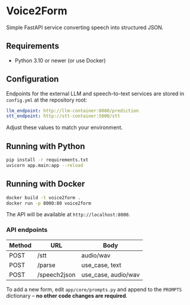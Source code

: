 # Voice2Form

Simple FastAPI service converting speech into structured JSON.

## Requirements

- Python 3.10 or newer (or use Docker)

## Configuration

Endpoints for the external LLM and speech-to-text services are stored in
`config.yml` at the repository root:

```yaml
llm_endpoint: http://llm-container:8080/prediction
stt_endpoint: http://stt-container:5000/stt
```

Adjust these values to match your environment.

## Running with Python

```bash
pip install -r requirements.txt
uvicorn app.main:app --reload
```

## Running with Docker

```bash
docker build -t voice2form .
docker run -p 8000:80 voice2form
```

The API will be available at `http://localhost:8000`.

### API endpoints

| Method | URL | Body |
| ------ | ---------------- | -------------------- |
| POST | /stt | audio/wav |
| POST | /parse | use_case, text |
| POST | /speech2json | use_case, audio/wav |

To add a new form, edit `app/core/prompts.py` and append to the `PROMPTS`
dictionary – **no other code changes are required**.
